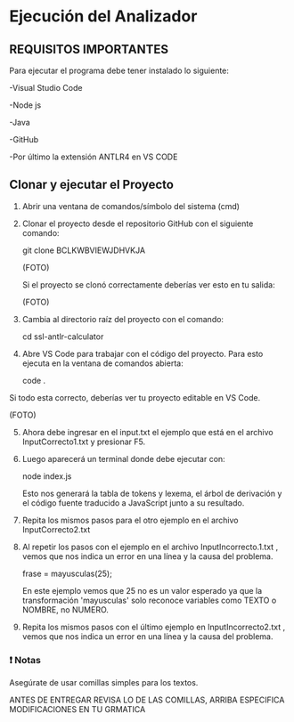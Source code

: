 # Ejecución del Analizador
## REQUISITOS IMPORTANTES
Para ejecutar el programa debe tener instalado lo siguiente:

-Visual Studio Code

-Node js

-Java

-GitHub

-Por último la extensión ANTLR4 en VS CODE

## Clonar y ejecutar el Proyecto

1. Abrir una ventana de comandos/símbolo del sistema (cmd)
2. Clonar el proyecto desde el repositorio GitHub con el siguiente comando:
   
   git clone BCLKWBVIEWJDHVKJA
   
   (FOTO)
   
   Si el proyecto se clonó correctamente deberías ver esto en tu salida:
   
   (FOTO)
3. Cambia al directorio raíz del proyecto con el comando:

   cd ssl-antlr-calculator

4. Abre VS Code para trabajar con el código del proyecto. Para esto ejecuta en la ventana
   de comandos abierta:
   
   code .
   
 Si todo esta correcto, deberías ver tu proyecto editable en VS Code.

 (FOTO)

5. Ahora debe ingresar en el input.txt el ejemplo que está en el archivo InputCorrecto1.txt y presionar F5.
6. Luego aparecerá un terminal donde debe ejecutar con:
   
   node index.js

   Esto nos generará la tabla de tokens y lexema, el árbol de derivación y el código fuente traducido a JavaScript junto a su resultado.

7. Repita los mismos pasos para el otro ejemplo en el archivo InputCorrecto2.txt

8. Al repetir los pasos con el ejemplo en el archivo InputIncorrecto.1.txt , vemos que nos indica un error en una línea y la causa del problema.

   frase = mayusculas(25);

   En este ejemplo vemos que 25 no es un valor esperado ya que la transformación 'mayusculas' solo reconoce variables como TEXTO o NOMBRE, no NUMERO.

9. Repita los mismos pasos con el último ejemplo en InputIncorrecto2.txt , vemos que nos indica un error en una línea y la causa del problema.

### ❗ Notas
Asegúrate de usar comillas simples para los textos.

ANTES DE ENTREGAR REVISA LO DE LAS COMILLAS, ARRIBA ESPECIFICA MODIFICACIONES EN TU GRMATICA
